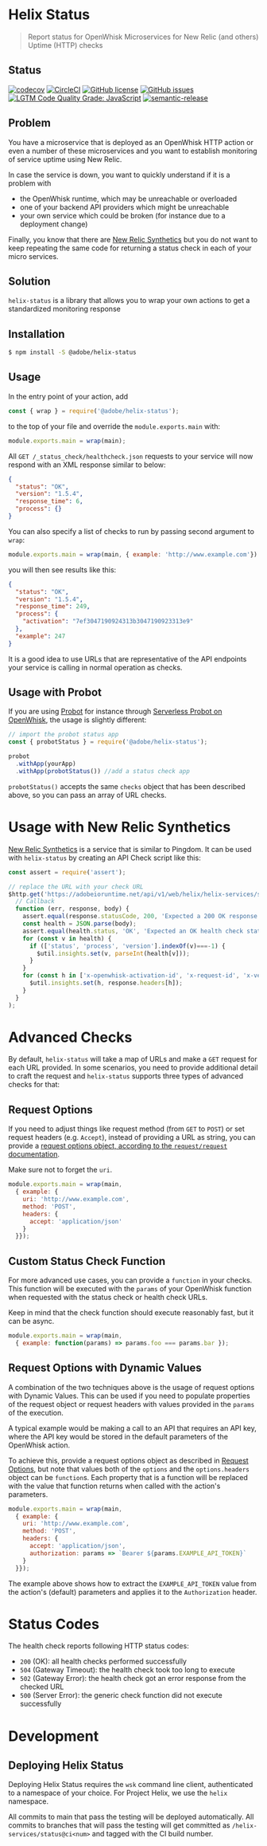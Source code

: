 # Helix Status

> Report status for OpenWhisk Microservices for New Relic (and others) Uptime (HTTP) checks

## Status
[![codecov](https://img.shields.io/codecov/c/github/adobe/helix-status.svg)](https://codecov.io/gh/adobe/helix-status)
[![CircleCI](https://img.shields.io/circleci/project/github/adobe/helix-status.svg)](https://circleci.com/gh/adobe/helix-status)
[![GitHub license](https://img.shields.io/github/license/adobe/helix-status.svg)](https://github.com/adobe/helix-status/blob/main/LICENSE.txt)
[![GitHub issues](https://img.shields.io/github/issues/adobe/helix-status.svg)](https://github.com/adobe/helix-status/issues)
[![LGTM Code Quality Grade: JavaScript](https://img.shields.io/lgtm/grade/javascript/g/adobe/helix-status.svg?logo=lgtm&logoWidth=18)](https://lgtm.com/projects/g/adobe/helix-status)
[![semantic-release](https://img.shields.io/badge/%20%20%F0%9F%93%A6%F0%9F%9A%80-semantic--release-e10079.svg)](https://github.com/semantic-release/semantic-release)

## Problem

You have a microservice that is deployed as an OpenWhisk HTTP action or even a number of these 
microservices and you want to establish monitoring of service uptime using New Relic.

In case the service is down, you want to quickly understand if it is a problem with

- the OpenWhisk runtime, which may be unreachable or overloaded
- one of your backend API providers which might be unreachable
- your own service which could be broken (for instance due to a deployment change)

Finally, you know that there are [New Relic Synthetics](https://docs.newrelic.com/docs/synthetics) but you 
do not want to keep repeating the same code for returning a status check in each of your micro services.

## Solution

`helix-status` is a library that allows you to wrap your own actions to get a standardized monitoring response

## Installation

```bash
$ npm install -S @adobe/helix-status
```

## Usage 

In the entry point of your action, add

```javascript
const { wrap } = require('@adobe/helix-status');
```

to the top of your file and override the `module.exports.main` with:

```javascript
module.exports.main = wrap(main);
```

All `GET /_status_check/healthcheck.json` requests to your service will now respond with an XML response similar to below:

```json
{
  "status": "OK",
  "version": "1.5.4",
  "response_time": 6,
  "process": {}
}
```

You can also specify a list of checks to run by passing second argument to `wrap`:

```javascript
module.exports.main = wrap(main, { example: 'http://www.example.com'})
```

you will then see results like this:

```json
{
  "status": "OK",
  "version": "1.5.4",
  "response_time": 249,
  "process": {
    "activation": "7ef3047190924313b3047190923313e9"
  },
  "example": 247
}
```

It is a good idea to use URLs that are representative of the API endpoints your service is calling in normal operation as checks.

## Usage with Probot

If you are using [Probot](https://probot.github.io) for instance through [Serverless Probot on OpenWhisk](https://github.com/adobe/probot-serverless-openwhisk), the usage is slightly different:

```javascript
// import the probot status app
const { probotStatus } = require('@adobe/helix-status');

probot
  .withApp(yourApp)
  .withApp(probotStatus()) //add a status check app 
```

`probotStatus()` accepts the same `checks` object that has been described above, so you can pass an array of URL checks.

# Usage with New Relic Synthetics

[New Relic Synthetics](https://docs.newrelic.com/docs/synthetics) is a service that is similar to Pingdom. It can be used with `helix-status` by creating an API Check script like this:

```javascript
const assert = require('assert');

// replace the URL with your check URL
$http.get('https://adobeioruntime.net/api/v1/web/helix/helix-services/status@v3/_status_check/heathcheck.json',
  // Callback
  function (err, response, body) {
    assert.equal(response.statusCode, 200, 'Expected a 200 OK response');
    const health = JSON.parse(body);
    assert.equal(health.status, 'OK', 'Expected an OK health check status');
    for (const v in health) {
      if (['status', 'process', 'version'].indexOf(v)===-1) {
        $util.insights.set(v, parseInt(health[v]));
      }
    }
    for (const h in ['x-openwhisk-activation-id', 'x-request-id', 'x-version']) {
      $util.insights.set(h, response.headers[h]);
    }
  }
);
```

# Advanced Checks

By default, `helix-status` will take a map of URLs and make a `GET` request for each URL provided. In some scenarios, you need to provide additional detail to craft the request and `helix-status` supports three types of advanced checks for that:

## Request Options

If you need to adjust things like request method (from `GET` to `POST`) or set request headers (e.g. `Accept`), instead of providing a URL as string, you can provide a [request options object, according to the `request/request` documentation](https://github.com/request/request#requestoptions-callback).

Make sure not to forget the `uri`.

```javascript
module.exports.main = wrap(main, 
  { example: {
    uri: 'http://www.example.com',
    method: 'POST',
    headers: {
      accept: 'application/json'
    }
  }});
```

## Custom Status Check Function

For more advanced use cases, you can provide a `function` in your checks. This function will be executed with the `params` of your OpenWhisk function when requested with the status check or health check URLs.

Keep in mind that the check function should execute reasonably fast, but it can be async.

```javascript
module.exports.main = wrap(main, 
  { example: function(params) => params.foo === params.bar });
```

## Request Options with Dynamic Values

A combination of the two techniques above is the usage of request options with Dynamic Values. This can be used if you need to populate properties of the request object or request headers with values provided in the `params` of the execution.

A typical example would be making a call to an API that requires an API key, where the API key would be stored in the default parameters of the OpenWhisk action.

To achieve this, provide a request options object as described in [Request Options](#request-options), but note that values both of the `options` and the `options.headers` object can be `function`s. Each property that is a function will be replaced with the value that function returns when called with the action's parameters.

```javascript
module.exports.main = wrap(main, 
  { example: {
    uri: 'http://www.example.com',
    method: 'POST',
    headers: {
      accept: 'application/json',
      authorization: params => `Bearer ${params.EXAMPLE_API_TOKEN}`
    }
  }});
```

The example above shows how to extract the `EXAMPLE_API_TOKEN` value from the action's (default) parameters and applies it to the `Authorization` header.

# Status Codes

The health check reports following HTTP status codes:

- `200` (OK): all health checks performed successfully
- `504` (Gateway Timeout): the health check took too long to execute
- `502` (Gateway Error): the health check got an error response from the checked URL
- `500` (Server Error): the generic check function did not execute successfully

# Development

## Deploying Helix Status

Deploying Helix Status requires the `wsk` command line client, authenticated to a namespace of your choice. For Project Helix, we use the `helix` namespace.

All commits to main that pass the testing will be deployed automatically. All commits to branches that will pass the testing will get committed as `/helix-services/status@ci<num>` and tagged with the CI build number.
